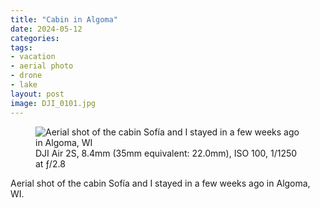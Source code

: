 ```yaml
---
title: "Cabin in Algoma"
date: 2024-05-12
categories:
tags:
- vacation
- aerial photo
- drone
- lake
layout: post
image: DJI_0101.jpg
---
```


<figure class="photo photo--wide">
  <img src="DJI_0101.jpg" alt="Aerial shot of the cabin Sofía and I stayed in a few
    weeks ago in Algoma, WI">

  <figcaption>
    DJI Air 2S,
    8.4mm (35mm equivalent: 22.0mm),
    ISO 100,
    1/1250
    at ƒ/2.8
  </figcaption>
</figure>

Aerial shot of the cabin Sofía and I stayed in a few weeks ago in Algoma, WI.
